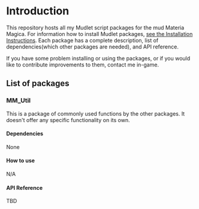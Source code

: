 Introduction
============

This repository hosts all my Mudlet script packages for the mud Materia Magica. For information how to install Mudlet packages, [see the Installation Instructions](#Installation). Each package has a complete description, list of dependencies(which other packages are needed), and API reference.

If you have some problem installing or using the packages, or if you would like to contribute improvements to them, contact me in-game.

List of packages
----------------

### MM_Util

This is a package of commonly used functions by the other packages. It doesn't offer any specific functionality on its own.

#### Dependencies
None

#### How to use
N/A

#### API Reference
TBD